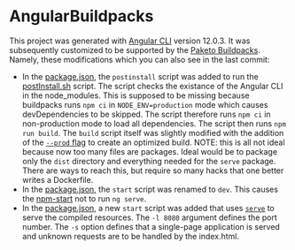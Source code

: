 # AngularBuildpacks

This project was generated with [Angular CLI](https://github.com/angular/angular-cli) version 12.0.3. It was subsequently customized to be supported by the [Paketo Buildpacks](https://paketo.io/). Namely, these modifications which you can also see in the last commit:

* In the [package.json](package.json), the `postinstall` script was added to run the [postInstall.sh](postInstall.sh) script. The script checks the existance of the Angular CLI in the node_modules. This is supposed to be missing because buildpacks runs `npm ci` in `NODE_ENV=production` mode which causes devDependencies to be skipped. The script therefore runs `npm ci` in non-production mode to load all dependencies. The script then runs `npm run build`. The `build` script itself was slightly modified with the addition of the [`--prod` flag](https://angular.io/cli/build) to create an optimized build. NOTE: this is all not ideal because now too many files are packages. Ideal would be to package only the `dist` directory and everything needed for the `serve` package. There are ways to reach this, but require so many hacks that one better writes a Dockerfile.
* In the [package.json](package.json), the `start` script was renamed to `dev`. This causes the [npm-start](https://github.com/paketo-buildpacks/npm-start) not to run `ng serve`.
* In the [package.json](package.json), a new `start` script was added that uses [`serve`](https://www.npmjs.com/package/serve) to serve the compiled resources. The `-l 8080` argument defines the port number. The `-s` option defines that a single-page application is served and unknown requests are to be handled by the index.html.
